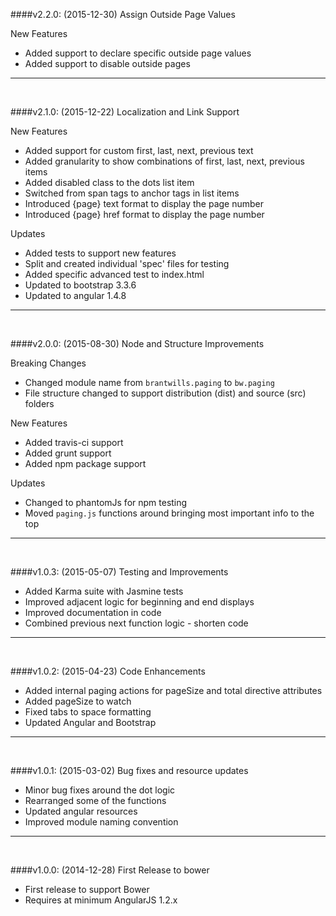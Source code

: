 ####v2.2.0: (2015-12-30) Assign Outside Page Values

New Features
- Added support to declare specific outside page values
- Added support to disable outside pages

---
<br/>

####v2.1.0: (2015-12-22) Localization and Link Support

New Features
- Added support for custom first, last, next, previous text
- Added granularity to show combinations of first, last, next, previous items
- Added disabled class to the dots list item 
- Switched from span tags to anchor tags in list items
- Introduced {page} text format to display the page number
- Introduced {page} href format to display the page number 

Updates
- Added tests to support new features
- Split and created individual 'spec' files for testing  
- Added specific advanced test to index.html
- Updated to bootstrap 3.3.6 
- Updated to angular 1.4.8

---
<br/>


####v2.0.0: (2015-08-30) Node and Structure Improvements

Breaking Changes
- Changed module name from `brantwills.paging` to `bw.paging`
- File structure changed to support distribution (dist) and source (src) folders

New Features
- Added travis-ci support
- Added grunt support
- Added npm package support

Updates
- Changed to phantomJs for npm testing
- Moved `paging.js` functions around bringing most important info to the top

---
<br/>

####v1.0.3: (2015-05-07) Testing and Improvements 

- Added Karma suite with Jasmine tests
- Improved adjacent logic for beginning and end displays
- Improved documentation in code
- Combined previous next function logic - shorten code

---
<br/>

####v1.0.2: (2015-04-23) Code Enhancements 

- Added internal paging actions for pageSize and total directive attributes
- Added pageSize to watch
- Fixed tabs to space formatting
- Updated Angular and Bootstrap

---
<br/>

####v1.0.1: (2015-03-02) Bug fixes and resource updates

- Minor bug fixes around the dot logic
- Rearranged some of the functions 
- Updated angular resources
- Improved module naming convention

---
<br/>

####v1.0.0: (2014-12-28) First Release to bower

- First release to support Bower
- Requires at minimum AngularJS 1.2.x
